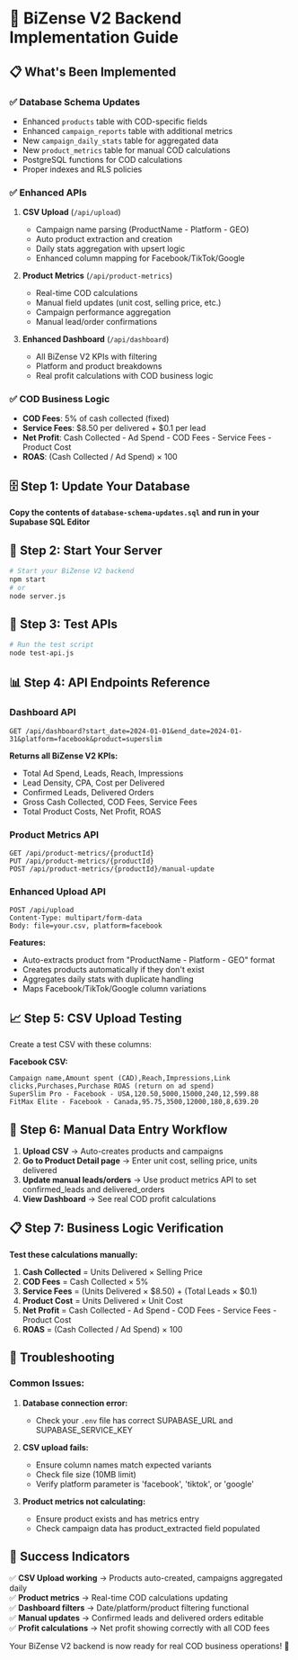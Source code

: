 # 🚀 BiZense V2 Backend Implementation Guide

## 📋 What's Been Implemented

### ✅ **Database Schema Updates**
- Enhanced `products` table with COD-specific fields
- Enhanced `campaign_reports` table with additional metrics  
- New `campaign_daily_stats` table for aggregated data
- New `product_metrics` table for manual COD calculations
- PostgreSQL functions for COD calculations
- Proper indexes and RLS policies

### ✅ **Enhanced APIs**
1. **CSV Upload** (`/api/upload`)
   - Campaign name parsing (ProductName - Platform - GEO)
   - Auto product extraction and creation
   - Daily stats aggregation with upsert logic
   - Enhanced column mapping for Facebook/TikTok/Google

2. **Product Metrics** (`/api/product-metrics`)
   - Real-time COD calculations
   - Manual field updates (unit cost, selling price, etc.)
   - Campaign performance aggregation
   - Manual lead/order confirmations

3. **Enhanced Dashboard** (`/api/dashboard`)
   - All BiZense V2 KPIs with filtering
   - Platform and product breakdowns
   - Real profit calculations with COD business logic

### ✅ **COD Business Logic**
- **COD Fees**: 5% of cash collected (fixed)
- **Service Fees**: $8.50 per delivered + $0.1 per lead
- **Net Profit**: Cash Collected - Ad Spend - COD Fees - Service Fees - Product Cost
- **ROAS**: (Cash Collected / Ad Spend) × 100

## 🗄️ Step 1: Update Your Database

**Copy the contents of `database-schema-updates.sql` and run in your Supabase SQL Editor**

## 🚀 Step 2: Start Your Server

```bash
# Start your BiZense V2 backend
npm start
# or 
node server.js
```

## 🧪 Step 3: Test APIs

```bash
# Run the test script
node test-api.js
```

## 📊 Step 4: API Endpoints Reference

### **Dashboard API**
```
GET /api/dashboard?start_date=2024-01-01&end_date=2024-01-31&platform=facebook&product=superslim
```

**Returns all BiZense V2 KPIs:**
- Total Ad Spend, Leads, Reach, Impressions
- Lead Density, CPA, Cost per Delivered
- Confirmed Leads, Delivered Orders
- Gross Cash Collected, COD Fees, Service Fees
- Total Product Costs, Net Profit, ROAS

### **Product Metrics API**
```
GET /api/product-metrics/{productId}
PUT /api/product-metrics/{productId}
POST /api/product-metrics/{productId}/manual-update
```

### **Enhanced Upload API**
```
POST /api/upload
Content-Type: multipart/form-data
Body: file=your.csv, platform=facebook
```

**Features:**
- Auto-extracts product from "ProductName - Platform - GEO" format
- Creates products automatically if they don't exist
- Aggregates daily stats with duplicate handling
- Maps Facebook/TikTok/Google column variations

## 📈 Step 5: CSV Upload Testing

Create a test CSV with these columns:

**Facebook CSV:**
```csv
Campaign name,Amount spent (CAD),Reach,Impressions,Link clicks,Purchases,Purchase ROAS (return on ad spend)
SuperSlim Pro - Facebook - USA,120.50,5000,15000,240,12,599.88
FitMax Elite - Facebook - Canada,95.75,3500,12000,180,8,639.20
```

## 🎯 Step 6: Manual Data Entry Workflow

1. **Upload CSV** → Auto-creates products and campaigns
2. **Go to Product Detail page** → Enter unit cost, selling price, units delivered
3. **Update manual leads/orders** → Use product metrics API to set confirmed_leads and delivered_orders
4. **View Dashboard** → See real COD profit calculations

## 📋 Step 7: Business Logic Verification

**Test these calculations manually:**

1. **Cash Collected** = Units Delivered × Selling Price
2. **COD Fees** = Cash Collected × 5%
3. **Service Fees** = (Units Delivered × $8.50) + (Total Leads × $0.1)
4. **Product Cost** = Units Delivered × Unit Cost
5. **Net Profit** = Cash Collected - Ad Spend - COD Fees - Service Fees - Product Cost
6. **ROAS** = (Cash Collected / Ad Spend) × 100

## 🔧 Troubleshooting

### Common Issues:

1. **Database connection error:**
   - Check your `.env` file has correct SUPABASE_URL and SUPABASE_SERVICE_KEY

2. **CSV upload fails:**
   - Ensure column names match expected variants
   - Check file size (10MB limit)
   - Verify platform parameter is 'facebook', 'tiktok', or 'google'

3. **Product metrics not calculating:**
   - Ensure product exists and has metrics entry
   - Check campaign data has product_extracted field populated

## 🎉 Success Indicators

✅ **CSV Upload working** → Products auto-created, campaigns aggregated daily  
✅ **Product metrics** → Real-time COD calculations updating  
✅ **Dashboard filters** → Date/platform/product filtering functional  
✅ **Manual updates** → Confirmed leads and delivered orders editable  
✅ **Profit calculations** → Net profit showing correctly with all COD fees  

Your BiZense V2 backend is now ready for real COD business operations! 🚀 